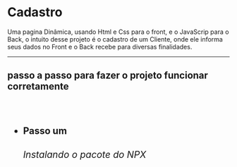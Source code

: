 # Cadastro
Uma pagina Dinâmica, usando Html e Css para o front, e o JavaScrip para o Back, o intuito desse projeto é o cadastro de um Cliente, onde ele informa seus dados no Front e o Back recebe para diversas finalidades. 
<hr>
 <h2> passo a passo para fazer o projeto funcionar corretamente<h2>
<br>
<ul>
  <li>Passo um</li>
  <h6>Instalando o pacote do NPX</h6> 
</ul>
